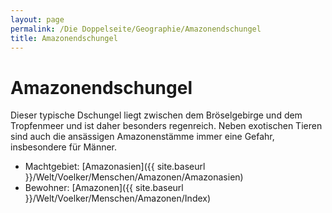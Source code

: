 ```yaml
---
layout: page
permalink: /Die Doppelseite/Geographie/Amazonendschungel
title: Amazonendschungel
---
```


# Amazonendschungel

Dieser typische Dschungel liegt zwischen dem Bröselgebirge und dem Tropfenmeer und ist daher besonders regenreich. Neben exotischen Tieren sind auch die ansässigen Amazonenstämme immer eine Gefahr, insbesondere für Männer.

- Machtgebiet: [Amazonasien]({{ site.baseurl }}/Welt/Voelker/Menschen/Amazonen/Amazonasien)
- Bewohner: [Amazonen]({{ site.baseurl }}/Welt/Voelker/Menschen/Amazonen/Index)

